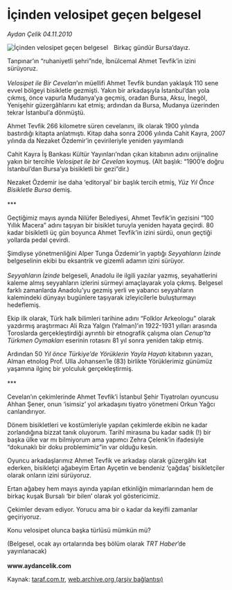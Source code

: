 # İçinden velosipet geçen belgesel

*Aydan Çelik 04.11.2010*

<div class="yazi"><img align="left" alt="İçinden velosipet geçen belgesel" border="0" src="http://www.taraf.com.tr/fotoraflar/makaleler/icinden-velosipet-gecen-belgesel_6966_orijinal.jpg" style="border-right-width:10px; border-color:#FFFFFF"/><p>Birkaç gündür Bursa’dayız. </p>
<p>Tanpınar’ın “ruhaniyetli şehri”nde, İbnülcemal Ahmet Tevfik’in izini sürüyoruz.<br/><br/><i>Velosipet ile Bir Cevelan</i>’ın müellifi Ahmet Tevfik bundan yaklaşık 110 sene evvel bölgeyi bisikletle gezmişti. Yakın bir arkadaşıyla İstanbul’dan yola çıkmış, önce vapurla Mudanya’ya geçmiş, oradan Bursa, Aksu, İnegöl, Yenişehir güzergâhlarını kat etmiş; ardından da Bursa, Mudanya üzerinden tekrar İstanbul’a dönmüştü.</p>
<p>Ahmet Tevfik 266 kilometre süren cevelanını, ilk olarak 1900 yılında bastırdığı kitapta anlatmıştı. Kitap daha sonra 2006 yılında Cahit Kayra, 2007 yılında da Nezaket Özdemir’in çevirileriyle yeniden yayımlandı </p>
<p>Cahit Kayra İş Bankası Kültür Yayınları’ndan çıkan kitabının adını orijinaline yakın bir tercihle <i>Velosipet ile bir Cevelan</i> koymuş. (Alt başlık: “1900’e doğru İstanbul’dan Bursa’ya bisikletli bir gezi”dir.)</p>
<p>Nezaket Özdemir ise daha ‘editoryal’ bir başlık tercih etmiş, <i>Yüz Yıl Önce Bisikletle Bursa</i> demiş.<br/><br/>***</p>
<p>Geçtiğimiz mayıs ayında Nilüfer Belediyesi, Ahmet Tevfik’in gezisini “100 Yıllık Macera” adını taşıyan bir bisiklet turuyla yeniden hayata geçirdi. 80 kadar bisikletli üç gün boyunca Ahmet Tevfik’in izini sürdü, onun geçtiği yollarda pedal çevirdi.</p>
<p>Şimdiyse yönetmenliğini Alper Tunga Özdemir’in yaptığı <i>Seyyahların İzinde</i> belgeselinin ekibi bu eksantrik ve gizemli adamın izini sürüyor. <br/><br/><i>Seyyahların İzinde</i> belgeseli, Anadolu ile ilgili yazılar yazmış, seyahatlerini kaleme almış seyyahların izlerini sürmeyi amaçlayarak yola çıkmış. Belgesel farklı zamanlarda Anadolu’yu gezmiş yerli ve yabancı seyyahların kalemindeki dünyayı bugünlere taşıyarak izleyicilerle buluşturmayı hedeflemiş.</p>
<p>Ekip ilk olarak, Türk halk bilimleri tarihine adını “Folklor Arkeologu” olarak yazdırmış araştırmacı Ali Rıza Yalgın (Yalman)’ın 1922-1931 yılları arasında Toroslarda gerçekleştirdiği ayrıntılı bir etnografik çalışma olan <i>Cenup’ta Türkmen Oymakları</i> eserinin rotasını 81 yıl sonra yeniden takip etmiş. </p>
<p>Ardından 50 <i>Yıl önce Türkiye’de Yörüklerin Yayla Hayatı</i> kitabının yazarı, Alman etnolog Prof. Ulla Johansen’le (83) birlikte Yörüklerimiz günümüz yaşamına ilginç bir yolculuk gerçekleştirmiş.<br/><br/>***</p>
<p>Cevelan’ın çekimlerinde Ahmet Tevfik’i İstanbul Şehir Tiyatroları oyuncusu Ahhan Şener, onun ‘isimsiz’ yol arkadaşını tiyatro yönetmeni Orkun Yağcı canlandırıyor. </p>
<p>Dönem bisikletleri ve kostümleriyle yapılan çekimlerde ekibin ne kadar zorlandığına bizzat tanık oluyorum. Tarihî mirasına bu kadar sadık (!) bir başka ülke var mı bilmiyorum ama yapımcı Zehra Çelenk’in ifadesiyle “dokunaklı bir doku problemimiz”in var olduğu kesin.</p>
<p>Oyuncu arkadaşlarımız Ahmet Tevfik ve arkadaşı olarak güzergâhı kat ederken, bisikletçi ağabeyim Ertan Ayçetin ve bendeniz ‘çağdaş’ bisikletçiler olarak onların izini sürüyoruz. </p>
<p>Ertan ağabey hem mayıs ayında yapılan etkinliğin mimarlarından hem de birkaç kuşak Bursalı ‘bir bilen’ olarak yol göstericimiz.</p>
<p>Çekimler devam ediyor. Yorucu ama bir o kadar da keyifli zamanlar geçiriyoruz. </p>
<p>Konu velosipet olunca başka türlüsü mümkün mü? </p>
<p>(Belgesel, ocak ayı ortalarında beş bölüm olarak <i>TRT Haber</i>’de yayınlanacak)<br/><br/><b>www.aydancelik.com</b> </p></div>

Kaynak: [taraf.com.tr](http://www.taraf.com.tr:80/aydan-celik/makale-icinden-velosipet-gecen-belgesel.htm), [web.archive.org (arşiv bağlantısı)](http://web.archive.org/web/20101107073932/http://www.taraf.com.tr:80/aydan-celik/makale-icinden-velosipet-gecen-belgesel.htm)
